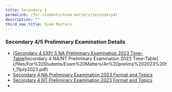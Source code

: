 ```yaml
---
title: Secondary 4
permalink: /for-students/exam-matters/secondary4/
description: ""
third_nav_title: Exam Matters
---
```

### Secondary 4/5 Preliminary Examination Details

* [[Secondary 4 EXP/ 5 NA Preliminary Examination 2023 Time-Table](/files/For%20Students/Exam%20Matters/4e_5n_prelims%20tt%202023.pdf)Secondary 4 NA/NT Preliminary Examination 2023 Time-Table](/files/For%20Students/Exam%20Matters/4n%20prelims%202023%20tt_11july2023.pdf)
* [Secondary 4 NA Preliminary Examination 2023 Format and Topics](/files/For%20Students/Exam%20Matters/sec%204na%20preliminary%20exam%20format%20and%20topics%202023_student's%20copy.pdf)
* [Secondary 4 NT Preliminary Examination 2023 Format and Topics](/files/For%20Students/Exam%20Matters/sec%204nt%20preliminary%20exam%20format%20and%20topics%202023_student's%20copy.pdf)
* 